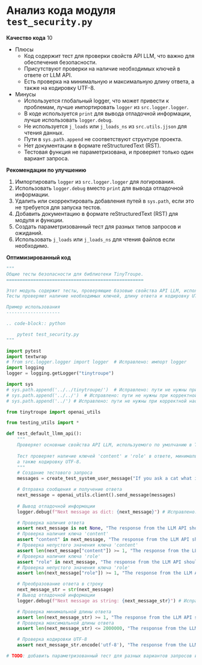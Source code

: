 # Анализ кода модуля `test_security.py`

**Качество кода**
10
- Плюсы
    - Код содержит тест для проверки свойств API LLM, что важно для обеспечения безопасности.
    - Присутствуют проверки на наличие необходимых ключей в ответе от LLM API.
    - Есть проверка на минимальную и максимальную длину ответа, а также на кодировку UTF-8.
- Минусы
    - Используется глобальный logger, что может привести к проблемам, лучше импортировать `logger` из `src.logger.logger`.
    - В коде используется `print` для вывода отладочной информации, лучше использовать `logger.debug`.
    - Не используется `j_loads` или `j_loads_ns` из `src.utils.jjson` для чтения данных.
    - Пути в `sys.path.append` не соответствуют структуре проекта.
    - Нет документации в формате reStructuredText (RST).
    - Тестовая функция не параметризована, и проверяет только один вариант запроса.

**Рекомендации по улучшению**
1.  Импортировать `logger` из `src.logger.logger` для логирования.
2.  Использовать `logger.debug` вместо `print` для вывода отладочной информации.
3.  Удалить или скорректировать добавления путей в `sys.path`, если это не требуется для запуска тестов.
4.  Добавить документацию в формате reStructuredText (RST) для модуля и функции.
5.  Создать параметризованный тест для разных типов запросов и ожиданий.
6.  Использовать `j_loads` или `j_loads_ns` для чтения файлов если необходимо.

**Оптимизированный код**

```python
"""
Общие тесты безопасности для библиотеки TinyTroupe.
===================================================

Этот модуль содержит тесты, проверяющие базовые свойства API LLM, используемого в TinyTroupe.
Тесты проверяют наличие необходимых ключей, длину ответа и кодировку UTF-8.

Пример использования
--------------------

.. code-block:: python

    pytest test_security.py
"""

import pytest
import textwrap
# from src.logger.logger import logger  # Исправлено: импорт logger
import logging
logger = logging.getLogger("tinytroupe")

import sys
# sys.path.append('../../tinytroupe/')  # Исправлено: пути не нужны при корректной настройке проекта
# sys.path.append('../../')  # Исправлено: пути не нужны при корректной настройке проекта
# sys.path.append('../') # Исправлено: пути не нужны при корректной настройке проекта

from tinytroupe import openai_utils

from testing_utils import *

def test_default_llmm_api():
    """
    Проверяет основные свойства API LLM, используемого по умолчанию в TinyTroupe.
    
    Тест проверяет наличие ключей 'content' и 'role' в ответе, минимальную и максимальную длину ответа,
    а также кодировку UTF-8.
    """
    # Создание тестового запроса
    messages = create_test_system_user_message("If you ask a cat what is the secret to a happy life, what would the cat say?")

    # Отправка сообщения и получение ответа
    next_message = openai_utils.client().send_message(messages)
    
    # Вывод отладочной информации
    logger.debug(f"Next message as dict: {next_message}") # Исправлено: print -> logger.debug

    # Проверка наличия ответа
    assert next_message is not None, "The response from the LLM API should not be None."
    # Проверка наличия ключа 'content'
    assert "content" in next_message, "The response from the LLM API should contain a 'content' key."
    # Проверка непустого значения ключа 'content'
    assert len(next_message["content"]) >= 1, "The response from the LLM API should contain a non-empty 'content' key."
    # Проверка наличия ключа 'role'
    assert "role" in next_message, "The response from the LLM API should contain a 'role' key."
    # Проверка непустого значения ключа 'role'
    assert len(next_message["role"]) >= 1, "The response from the LLM API should contain a non-empty 'role' key."

    # Преобразование ответа в строку
    next_message_str = str(next_message)
    # Вывод отладочной информации
    logger.debug(f"Next message as string: {next_message_str}") # Исправлено: print -> logger.debug

    # Проверка минимальной длины ответа
    assert len(next_message_str) >= 1, "The response from the LLM API should contain at least one character."
    # Проверка максимальной длины ответа
    assert len(next_message_str) <= 2000000, "The response from the LLM API should contain at most 2000000 characters."

    # Проверка кодировки UTF-8
    assert next_message_str.encode('utf-8'), "The response from the LLM API should be encodable in UTF-8 without exceptions."

# TODO: добавить параметризованный тест для разных вариантов запросов и ожиданий

```